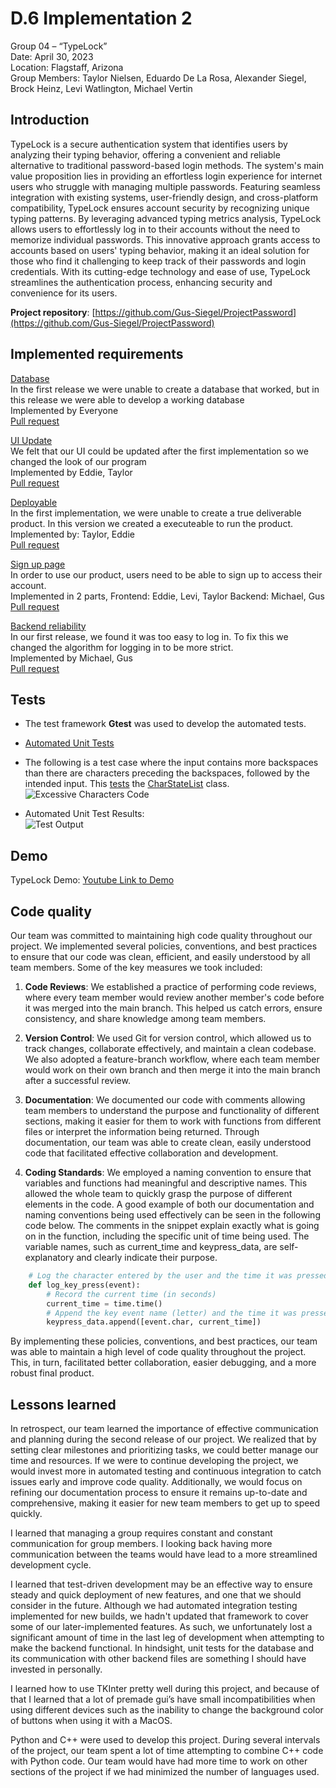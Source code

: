 # D.6 Implementation 2

Group 04 – “TypeLock”\
Date: April 30, 2023\
Location: Flagstaff, Arizona\
Group Members: Taylor Nielsen, Eduardo De La Rosa, Alexander Siegel, Brock Heinz, Levi Watlington, Michael Vertin

## Introduction

TypeLock is a secure authentication system that identifies users by analyzing their typing behavior, offering a convenient and reliable alternative to traditional password-based login methods. The system's main value proposition lies in providing an effortless login experience for internet users who struggle with managing multiple passwords. Featuring seamless integration with existing systems, user-friendly design, and cross-platform compatibility, TypeLock ensures account security by recognizing unique typing patterns. By leveraging advanced typing metrics analysis, TypeLock allows users to effortlessly log in to their accounts without the need to memorize individual passwords. This innovative approach grants access to accounts based on users' typing behavior, making it an ideal solution for those who find it challenging to keep track of their passwords and login credentials. With its cutting-edge technology and ease of use, TypeLock streamlines the authentication process, enhancing security and convenience for its users.

**Project repository**: [https://github.com/Gus-Siegel/ProjectPassword](https://github.com/Gus-Siegel/ProjectPassword)

## Implemented requirements 

[Database](https://github.com/Gus-Siegel/ProjectPassword/issues/91)\
In the first release we were unable to create a database that worked, but in this release we were able to develop a working database\
Implemented by Everyone\
[Pull request](https://github.com/Gus-Siegel/ProjectPassword/pull/143)

[UI Update](https://github.com/Gus-Siegel/ProjectPassword/issues/180) \
We felt that our UI could be updated after the first implementation so we changed the look of our program\
Implemented by Eddie, Taylor\
[Pull request](https://github.com/Gus-Siegel/ProjectPassword/issues/180)


[Deployable](https://github.com/Gus-Siegel/ProjectPassword/issues/116) \
In the first implementation, we were unable to create a true deliverable product. In this version we created a executeable to run the product.\
Implemented by: Taylor, Eddie\
[Pull request](https://github.com/Gus-Siegel/ProjectPassword/pull/172)

[Sign up page](https://github.com/Gus-Siegel/ProjectPassword/issues/179) \
In order to use our product, users need to be able to sign up to access their account.\
Implemented in 2 parts, Frontend: Eddie, Levi, Taylor Backend: Michael, Gus\
[Pull request](https://github.com/Gus-Siegel/ProjectPassword/pull/154)

[Backend reliability](https://github.com/Gus-Siegel/ProjectPassword/issues/181)\
In our first release, we found it was too easy to log in. To fix this we changed the algorithm for logging in to be more strict.\
Implemented by Michael, Gus\
[Pull request](https://github.com/Gus-Siegel/ProjectPassword/pull/143)





## Tests

- The test framework **Gtest** was used to develop the automated tests.

- [Automated Unit Tests](https://github.com/Gus-Siegel/ProjectPassword/blob/main/Current_Release/BackEndServer/automatedTest.cpp)

- The following is a test case where the input contains more backspaces than there are characters preceding the backspaces, followed by the intended input. This [tests](https://github.com/Gus-Siegel/ProjectPassword/blob/main/Current_Release/BackEndServer/automatedTest.cpp) the [CharStateList](https://github.com/Gus-Siegel/ProjectPassword/blob/main/Current_Release/BackEndServer/compare_strings.h) class. \
![Excessive Characters Code](https://cdn.discordapp.com/attachments/856622349516144665/1102317933008539708/CS386_ExcessiveBackspace_TestCode.png)

- Automated Unit Test Results: \
![Test Output](https://cdn.discordapp.com/attachments/856622349516144665/1102323906876031058/CS386_GroupProject_D6.1_TestScreenshot.png)

## Demo

TypeLock Demo: [Youtube Link to Demo](https://youtu.be/C2s3oM5v9yE)

## Code quality

Our team was committed to maintaining high code quality throughout our project. We implemented several policies, conventions, and best practices to ensure that our code was clean, efficient, and easily understood by all team members. Some of the key measures we took included:

1. **Code Reviews**: We established a practice of performing code reviews, where every team member would review another member's code before it was merged into the main branch. This helped us catch errors, ensure consistency, and share knowledge among team members.

2. **Version Control**: We used Git for version control, which allowed us to track changes, collaborate effectively, and maintain a clean codebase. We also adopted a feature-branch workflow, where each team member would work on their own branch and then merge it into the main branch after a successful review.

3. **Documentation**: We documented our code with comments allowing team members to understand the purpose and functionality of different sections, making it easier for them to work with functions from different files or interpret the information being returned. Through documentation, our team was able to create clean, easily understood code that facilitated effective collaboration and development.

4. **Coding Standards**: We employed a naming convention to ensure that variables and functions had meaningful and descriptive names. This allowed the whole team to quickly grasp the purpose of different elements in the code. A good example of both our documentation and naming conventions being used effectively can be seen in the following code below. The comments in the snippet explain exactly what is going on in the function, including the specific unit of time being used. The variable names, such as current_time and keypress_data, are self-explanatory and clearly indicate their purpose.

```Python
    # Log the character entered by the user and the time it was pressed
    def log_key_press(event):
        # Record the current time (in seconds)
        current_time = time.time()
        # Append the key event name (letter) and the time it was pressed
        keypress_data.append([event.char, current_time])
```

By implementing these policies, conventions, and best practices, our team was able to maintain a high level of code quality throughout the project. This, in turn, facilitated better collaboration, easier debugging, and a more robust final product.

## Lessons learned

In retrospect, our team learned the importance of effective communication and planning during the second release of our project. We realized that by setting clear milestones and prioritizing tasks, we could better manage our time and resources. If we were to continue developing the project, we would invest more in automated testing and continuous integration to catch issues early and improve code quality. Additionally, we would focus on refining our documentation process to ensure it remains up-to-date and comprehensive, making it easier for new team members to get up to speed quickly.

I learned that managing a group requires constant and constant communication for group members. I looking back having more communication between the teams would have lead to a more streamlined development cycle.

I learned that test-driven development may be an effective way to ensure steady and quick deployment of new features, and one that we should consider in the future. Although we had automated integration testing implemented for new builds, we hadn't updated that framework to cover some of our later-implemented features. As such, we unfortunately lost a significant amount of time in the last leg of development when attempting to make the backend functional. In hindsight, unit tests for the database and its communication with other backend files are something I should have invested in personally.

I learned how to use TKInter pretty well during this project, and because of that I learned that a lot of premade gui’s have small incompatibilities when using different devices such as the inability to change the background color of buttons when using it with a MacOS.

Python and C++ were used to develop this project. During several intervals of the project, our team spent a lot of time attempting to combine C++ code with Python code. Our team would have had more time to work on other sections of the project if we had minimized the number of languages used.
